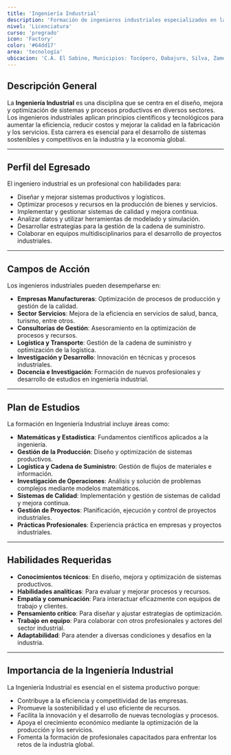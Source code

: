 ```yaml
---
title: 'Ingeniería Industrial'
description: 'Formación de ingenieros industriales especializados en la optimización de procesos productivos.'
nivel: 'Licenciatura'
curso: 'pregrado'
icon: 'Factory'
color: '#64dd17'
area: 'tecnología'
ubicacion: 'C.A. El Sabino, Municipios: Tocópero, Dabajuro, Silva, Zamora, Federación, Carirubana, Falcón, Unión, Mene Mauroa, Morón, Veroes, Manuel Monge, Urachiche, Iribarren, Puerto Cabello'
---
```


## Descripción General
La **Ingeniería Industrial** es una disciplina que se centra en el diseño, mejora y optimización de sistemas y procesos productivos en diversos sectores. Los ingenieros industriales aplican principios científicos y tecnológicos para aumentar la eficiencia, reducir costos y mejorar la calidad en la fabricación y los servicios. Esta carrera es esencial para el desarrollo de sistemas sostenibles y competitivos en la industria y la economía global.

---

## Perfil del Egresado
El ingeniero industrial es un profesional con habilidades para:
- Diseñar y mejorar sistemas productivos y logísticos.
- Optimizar procesos y recursos en la producción de bienes y servicios.
- Implementar y gestionar sistemas de calidad y mejora continua.
- Analizar datos y utilizar herramientas de modelado y simulación.
- Desarrollar estrategias para la gestión de la cadena de suministro.
- Colaborar en equipos multidisciplinarios para el desarrollo de proyectos industriales.

---

## Campos de Acción
Los ingenieros industriales pueden desempeñarse en:
- **Empresas Manufactureras**: Optimización de procesos de producción y gestión de la calidad.
- **Sector Servicios**: Mejora de la eficiencia en servicios de salud, banca, turismo, entre otros.
- **Consultorías de Gestión**: Asesoramiento en la optimización de procesos y recursos.
- **Logística y Transporte**: Gestión de la cadena de suministro y optimización de la logística.
- **Investigación y Desarrollo**: Innovación en técnicas y procesos industriales.
- **Docencia e Investigación**: Formación de nuevos profesionales y desarrollo de estudios en ingeniería industrial.

---

## Plan de Estudios
La formación en Ingeniería Industrial incluye áreas como:
- **Matemáticas y Estadística**: Fundamentos científicos aplicados a la ingeniería.
- **Gestión de la Producción**: Diseño y optimización de sistemas productivos.
- **Logística y Cadena de Suministro**: Gestión de flujos de materiales e información.
- **Investigación de Operaciones**: Análisis y solución de problemas complejos mediante modelos matemáticos.
- **Sistemas de Calidad**: Implementación y gestión de sistemas de calidad y mejora continua.
- **Gestión de Proyectos**: Planificación, ejecución y control de proyectos industriales.
- **Prácticas Profesionales**: Experiencia práctica en empresas y proyectos industriales.

---

## Habilidades Requeridas
- **Conocimientos técnicos**: En diseño, mejora y optimización de sistemas productivos.
- **Habilidades analíticas**: Para evaluar y mejorar procesos y recursos.
- **Empatía y comunicación**: Para interactuar eficazmente con equipos de trabajo y clientes.
- **Pensamiento crítico**: Para diseñar y ajustar estrategias de optimización.
- **Trabajo en equipo**: Para colaborar con otros profesionales y actores del sector industrial.
- **Adaptabilidad**: Para atender a diversas condiciones y desafíos en la industria.

---

## Importancia de la Ingeniería Industrial
La Ingeniería Industrial es esencial en el sistema productivo porque:
- Contribuye a la eficiencia y competitividad de las empresas.
- Promueve la sostenibilidad y el uso eficiente de recursos.
- Facilita la innovación y el desarrollo de nuevas tecnologías y procesos.
- Apoya el crecimiento económico mediante la optimización de la producción y los servicios.
- Fomenta la formación de profesionales capacitados para enfrentar los retos de la industria global.
